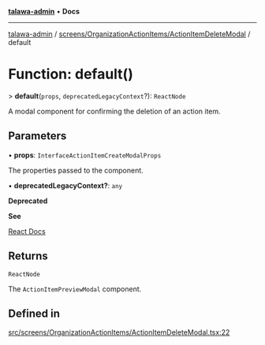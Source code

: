 [**talawa-admin**](../../../../README.md) • **Docs**

***

[talawa-admin](../../../../modules.md) / [screens/OrganizationActionItems/ActionItemDeleteModal](../README.md) / default

# Function: default()

\> **default**(`props`, `deprecatedLegacyContext`?): `ReactNode`

A modal component for confirming the deletion of an action item.

## Parameters

• **props**: `InterfaceActionItemCreateModalProps`

The properties passed to the component.

• **deprecatedLegacyContext?**: `any`

**Deprecated**

**See**

[React Docs](https://legacy.reactjs.org/docs/legacy-context.html#referencing-context-in-lifecycle-methods)

## Returns

`ReactNode`

The `ActionItemPreviewModal` component.

## Defined in

[src/screens/OrganizationActionItems/ActionItemDeleteModal.tsx:22](https://github.com/PalisadoesFoundation/talawa-admin/blob/7496bb3a4c3730e7e3caee73f8bf91c3031e4ae6/src/screens/OrganizationActionItems/ActionItemDeleteModal.tsx#L22)
